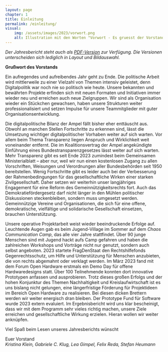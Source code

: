 ```yaml
---
layout: page
chapter: 1
title: Einleitung 
permalink: /einleitung/
visual:
    img: /assets/images/2023/vorwort.png
    alt: Illustration mit den Worten "Vorwort - Es gruesst der Vorstand."
---
```


*Der Jahresbericht steht auch als <a href="/assets/documents/OKF_Jahresbericht_2023.pdf" class="download-table">PDF-Version</a> zur Verfügung. Die Versionen unterscheiden sich lediglich in Layout und Bildauswahl.*

**Grußwort des Vorstands**

Ein aufregendes und aufreibendes Jahr geht zu Ende. Die politische Arbeit wird mittlerweile zu einer Vielzahl von Themen intensiv geleistet, denn Digitalpolitik war noch nie so politisch wie heute. Unsere bekannten und bewährten Projekte erfinden sich mit neuen Formaten und Initiativen immer wieder neu und erreichen auch neue Zielgruppen. Wir sind als Organisation wieder ein Stückchen gewachsen, haben unsere Strukturen weiter professionalisiert und setzen Impulse für unsere Teammitglieder mit guter Organisationsentwicklung. 

Die digitalpolitische Bilanz der Ampel fällt bisher eher enttäuscht aus. Obwohl an manchen Stellen Fortschritte zu erkennen sind, lässt die Umsetzung wichtiger digitalpolitischer Vorhaben weiter auf sich warten. Vor allem beim Thema Transparenz liegen Anspruch und Wirklichkeit weit voneinander entfernt. Die im Koalitionsvertrag der Ampel angekündigte Einführung eines Bundestransparenzgesetzes lässt weiter auf sich warten. Mehr Transparenz gibt es seit Ende 2023 zumindest beim Gemeinsamen Ministerialblatt – aber nur, weil wir nun einen kostenlosen Zugang zu allen Vorschriften, Weisungen und Verordnungen aller Bundesbehörden seit 1950 bereitstellen. Wenig Fortschritte gibt es leider auch bei der Verbesserung der Rahmenbedingungen für das gesellschaftliche Wirken einer starken Zivilgesellschaft. Daher setzen wir weiterhin unser langjähriges Engagement für eine Reform des Gemeinnützigkeitsrechts fort. Auch das Demokratiefördergesetz darf nicht länger in den Mühlen politischer Diskussionen steckenbleiben, sondern muss umgesetzt werden. Gemeinnützige Vereine und Organisationen, die sich für eine offene, demokratische, vielfältige und solidarische Gesellschaft einsetzen, brauchen Unterstützung.

Unsere operative Projektarbeit weist wieder beeindruckende Erfolge auf. Leuchtende Augen gab es beim Jugend-Village im Sommer auf dem *Chaos Communication Camp*, das alle vier Jahre stattfindet. Über 90 junge Menschen sind mit Jugend hackt aufs Camp gefahren und haben die zahlreichen Workshops und Vorträge nicht nur genutzt, sondern auch selbst angeboten. 2023 startete FragDenStaat den Rechtshilfefonds Gegenrechtsschutz, um Hilfe und Unterstützung für Menschen anzubieten, die von rechts abgemahnt oder verklagt werden. Im März 2023 fand mit dem Forum Open Hardware erstmals ein Demo Day für offene Hardwaredesigns statt. Über 100 Teilnehmende konnten dort innovative Prototypen anfassen und ausprobieren. Trotz dieses großen Erfolgs und der hohen Konjunktur des Themen Nachhaltigkeit und Kreislaufwirtschaft ist es uns bislang nicht gelungen, eine längerfristige Förderung für Projektideen im Bereich Open Hardware zu realisieren. Bei diesen dicken Brettern werden wir weiter energisch dran bleiben. Der Prototype Fund für Software wurde 2023 extern evaluiert. Im Ergebnisbericht wird uns klar bescheinigt, dass wir mit dem Programm sehr vieles richtig machen, unsere Ziele erreichen und gesellschaftliche Wirkung erzielen. Hieran wollen wir weiter anknüpfen.

Viel Spaß beim Lesen unseres Jahresberichts wünscht

Euer Vorstand<br>
*Kristina Klein, Gabriele C. Klug, Lea Gimpel, Felix Reda, Stefan Heumann*

